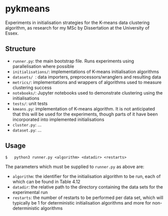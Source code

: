 # pykmeans

Experiments in initialisation strategies for the K-means data clustering algorithm, as research for my MSc by Dissertation at the University of Essex.

## Structure

 - `runner.py`: the main bootstrap file. Runs experiments using parallelisation where possible
 - `initialisations/`: implementations of K-means initialisation algorithms
 - `datasets/ `: data importers, preprocessors/wranglers and resulting data
 - `metrics/`: implementations and wrappers of algorithms used to measure clustering success
 - `notebooks/`: Jupyter notebooks used to demonstrate clustering using the initialisations
 - `tests/`: unit tests
 - `kmeans.py`: implementation of K-means algorithm. It is not anticipated that this will be used for the experiments, though parts of it have been incorporated into implemented initialisations 
 - `cluster.py`: ...
 - `dataset.py`: ...

## Usage

``$   python3 runner.py <algorithm> <datadir> <restarts>``
 
The parameters which must be supplied to `runner.py` as above are:
 - `algorithm`: the identifier for the initialisation algorithm to be run, each of which can be found in Table 4.12
 - `datadir`: the relative path to the directory containing the data sets for the experimental run
 - `restarts`: the  number  of  restarts  to  be  performed  per  data  set,  which will typically be 1 for deterministic initialisation algorithms and more for non-deterministic algorithms


